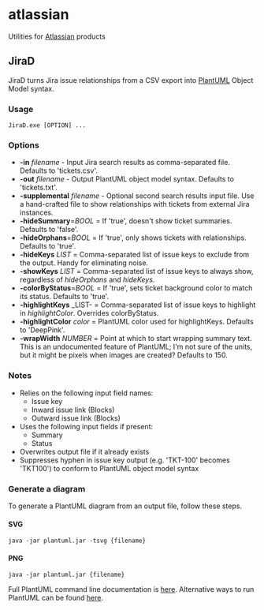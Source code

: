 # atlassian
Utilities for [Atlassian](https://www.atlassian.com/) products

## JiraD
JiraD turns Jira issue relationships from a CSV export into [PlantUML](https://www.plantuml.com/) Object Model syntax.

### Usage

    JiraD.exe [OPTION] ...

### Options
* **-in** _filename_ - Input Jira search results as comma-separated file. Defaults to 'tickets.csv'. 
* **-out** _filename_ - Output PlantUML object model syntax. Defaults to 'tickets.txt'.
* **-supplemental** _filename_ - Optional second search results input file. Use a hand-crafted file to show relationships with tickets from external Jira instances.
* **-hideSummary**=_BOOL_ = If 'true', doesn't show ticket summaries. Defaults to 'false'.
* **-hideOrphans**=_BOOL_ = If 'true', only shows tickets with relationships. Defaults to 'true'.
* **-hideKeys** _LIST_ = Comma-separated list of issue keys to exclude from the output. Handy for eliminating noise.
* **-showKeys** _LIST_ = Comma-separated list of issue keys to always show, regardless of _hideOrphans_ and _hideKeys_.
* **-colorByStatus**=_BOOL_ = If 'true', sets ticket background color to match its status. Defaults to 'true'. 
* **-highlightKeys** _LIST- = Comma-separated list of issue keys to highlight in _highlightColor_. Overrides colorByStatus.
* **-highlightColor** _color_ = PlantUML color used for highlightKeys. Defaults to 'DeepPink'.
* **-wrapWidth** _NUMBER_ = Point at which to start wrapping summary text. This is an undocumented feature of PlantUML; I'm not sure of the units, but it might be pixels when images are created? Defaults to 150. 

### Notes
* Relies on the following input field names:
  * Issue key
  * Inward issue link (Blocks)
  * Outward issue link (Blocks)
* Uses the following input fields if present:
  * Summary
  * Status
* Overwrites output file if it already exists
* Suppresses hyphen in issue key output (e.g. 'TKT-100' becomes 'TKT100') to conform to PlantUML object model syntax

### Generate a diagram
To generate a PlantUML diagram from an output file, follow these steps.

#### SVG
    java -jar plantuml.jar -tsvg {filename}

#### PNG
    java -jar plantuml.jar {filename}

Full PlantUML command line documentation is [here](https://plantuml.com/command-line). Alternative ways
to run PlantUML can be found [here](https://plantuml.com/running).